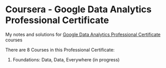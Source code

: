 # Coursera - Google Data Analytics Professional Certificate
My notes and solutions for [Google Data Analytics Professional Certificate](https://www.coursera.org/professional-certificates/google-data-analytics) courses

There are 8 Courses in this Professional Certificate:
1) Foundations: Data, Data, Everywhere
(in progress)
